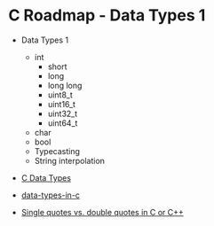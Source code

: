 C Roadmap - Data Types 1
======================


- Data Types 1
    - int
        - short
        - long 
        - long long
        - uint8_t
        - uint16_t
        - uint32_t
        - uint64_t
    - char
    - bool
    - Typecasting
    - String interpolation

- [C Data Types](https://www.tutorialspoint.com/cprogramming/c_data_types.htm)
- [data-types-in-c](https://www.javatpoint.com/data-types-in-c)
- [Single quotes vs. double quotes in C or C++](https://stackoverflow.com/questions/3683602/single-quotes-vs-double-quotes-in-c-or-c)